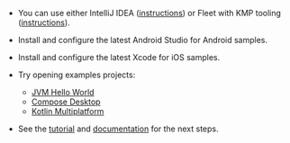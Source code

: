 - You can use either IntelliJ IDEA ([instructions](SetupIJ.md)) or Fleet with KMP tooling ([instructions](SetupFleet.md)).


- Install and configure the latest Android Studio for Android samples.
- Install and configure the latest Xcode for iOS samples.
 

 - Try opening examples projects:
   - [JVM Hello World](../examples/jvm-kotlin+java)
   - [Compose Desktop](../examples/compose-desktop)
   - [Kotlin Multiplatform](../examples/multiplatform)


 - See the [tutorial](Tutorial.md) and [documentation](Documentation.md) for the next steps.
 



